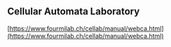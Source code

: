 ## Cellular Automata Laboratory
  
  [https://www.fourmilab.ch/cellab/manual/webca.html](https://www.fourmilab.ch/cellab/manual/webca.html)
